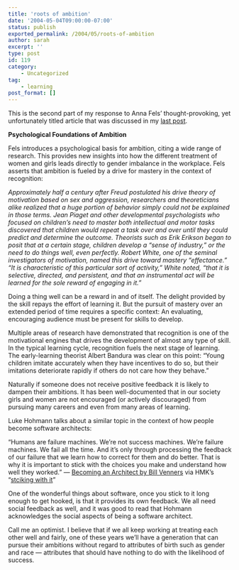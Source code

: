 ```yaml
---
title: 'roots of ambition'
date: '2004-05-04T09:00:00-07:00'
status: publish
exported_permalink: /2004/05/roots-of-ambition
author: sarah
excerpt: ''
type: post
id: 119
category:
    - Uncategorized
tag:
    - learning
post_format: []
---
```

This is the second part of my response to Anna Fels’ thought-provoking, yet unfortunately titled article that was discussed in my [last post](https://www.ultrasaurus.com/sarahblog/archives/000136.html).

**Psychological Foundations of Ambition**

Fels introduces a psychological basis for ambition, citing a wide range of research. This provides new insights into how the different treatment of women and girls leads directly to gender imbalance in the workplace. Fels asserts that ambition is fueled by a drive for mastery in the context of recognition:

*Approximately half a century after Freud postulated his drive theory of motivation based on sex and aggression, researchers and theoreticians alike realized that a huge portion of behavior simply could not be explained in those terms. Jean Piaget and other developmental psychologists who focused on children’s need to master both intellectual and motor tasks discovered that children would repeat a task over and over until they could predict and determine the outcome. Theorists such as Erik Erikson began to posit that at a certain stage, children develop a “sense of industry,” or the need to do things well, even perfectly. Robert White, one of the seminal investigators of motivation, named this drive toward mastery “effectance.” “It is characteristic of this particular sort of activity,” White noted, “that it is selective, directed, and persistent, and that an instrumental act will be learned for the sole reward of engaging in it.”*

Doing a thing well can be a reward in and of itself. The delight provided by the skill repays the effort of learning it. But the pursuit of mastery over an extended period of time requires a specific context: An evaluating, encouraging audience must be present for skills to develop.

Multiple areas of research have demonstrated that recognition is one of the motivational engines that drives the development of almost any type of skill. In the typical learning cycle, recognition fuels the next stage of learning. The early-learning theorist Albert Bandura was clear on this point: “Young children imitate accurately when they have incentives to do so, but their imitations deteriorate rapidly if others do not care how they behave.”

Naturally if someone does not receive positive feedback it is likely to dampen their ambitions. It has been well-documented that in our society girls and women are not encouraged (or actively discouraged) from pursuing many careers and even from many areas of learning.

Luke Hohmann talks about a similar topic in the context of how people become software architects:

“Humans are failure machines. We’re not success machines. We’re failure machines. We fail all the time. And it’s only through processing the feedback of our failure that we learn how to correct for them and do better. That is why it is important to stick with the choices you make and understand how well they worked.” — [Becoming an Architect by Bill Venners](http://www.artima.com/intv/architect2.html) via HMK’s “[stciking with it](http://www.extragroup.de/weblog/hmk/archives/000696.html)”

One of the wonderful things about software, once you stick to it long enough to get hooked, is that it provides its own feedback. We all need social feedback as well, and it was good to read that Hohmann acknowledges the social aspects of being a software architect.

Call me an optimist. I believe that if we all keep working at treating each other well and fairly, one of these years we’ll have a generation that can pursue their ambitions without regard to attributes of birth such as gender and race — attributes that should have nothing to do with the likelihood of success.